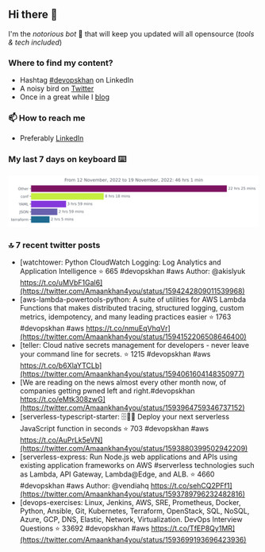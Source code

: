 <!--- [![Hits](https://hits.seeyoufarm.com/api/count/incr/badge.svg?url=https%3A%2F%2Fgithub.com%2Fakhan4u%2Fhit-counter&count_bg=%2379C83D&title_bg=%23555555&icon=&icon_color=%23E7E7E7&title=visits&edge_flat=false)](https://hits.seeyoufarm.com) --->

## Hi there 👋

I'm the _notorious bot_ 🤣 that will keep you updated will all opensource (_tools & tech included_) 

### Where to find my content?

* Hashtag [#devopskhan](https://www.linkedin.com/feed/hashtag/devopskhan) on LinkedIn
* A noisy bird on [Twitter](https://twitter.com/Amaankhan4you)
* Once in a great while I [blog](https://linuxparrot.com) 


### 📫 **How to reach me**

* Preferably [LinkedIn](https://www.linkedin.com/in/amaan-khan-linux-ninja)

### My last 7 days on keyboard ⌨️

<img src="https://github.com/akhan4u/akhan4u/blob/main/images/stat.svg" alt="Amaan's Wakatime Activity!"/>

### 🔝 7 recent twitter posts
<!-- DEVDOJO:START -->
- [watchtower: Python CloudWatch Logging: Log Analytics and Application Intelligence
⭐️ 665
#devopskhan #aws
Author: @akislyuk
https://t.co/uMVbF1Gal6](https://twitter.com/Amaankhan4you/status/1594242809011539968)
- [aws-lambda-powertools-python: A suite of utilities for AWS Lambda Functions that makes distributed tracing, structured logging, custom metrics, idempotency, and many leading practices easier
⭐️ 1763
#devopskhan #aws
https://t.co/nmuEqVhqVr](https://twitter.com/Amaankhan4you/status/1594152206508646400)
- [teller: Cloud native secrets management for developers - never leave your command line for secrets.
⭐️ 1215
#devopskhan #aws
https://t.co/b6XlaYTCLb](https://twitter.com/Amaankhan4you/status/1594061604148350977)
- [We are reading on the news almost every other month now, of companies getting pwned left and right.#devopskhan https://t.co/eMtk308zwG](https://twitter.com/Amaankhan4you/status/1593964759346737152)
- [serverless-typescript-starter: 🗄🙅‍♀️ Deploy your next serverless JavaScript function in seconds
⭐️ 703
#devopskhan #aws
https://t.co/AuPrLk5eVN](https://twitter.com/Amaankhan4you/status/1593880399502942209)
- [serverless-express: Run Node.js web applications and APIs using existing application frameworks on AWS #serverless technologies such as Lambda, API Gateway, Lambda@Edge, and ALB.
⭐️ 4660
#devopskhan #aws
Author: @vendiahq
https://t.co/sehCQ2PFf1](https://twitter.com/Amaankhan4you/status/1593789796232482816)
- [devops-exercises: Linux, Jenkins, AWS, SRE, Prometheus, Docker, Python, Ansible, Git, Kubernetes, Terraform, OpenStack, SQL, NoSQL, Azure, GCP, DNS, Elastic, Network, Virtualization. DevOps Interview Questions
⭐️ 33692
#devopskhan #aws
https://t.co/TfEP8Qy1MR](https://twitter.com/Amaankhan4you/status/1593699193696423936)
<!-- DEVDOJO:END -->

<!-- ![Amaan's GitHub stats](https://github-readme-stats.vercel.app/api?username=akhan4u&count_private=true&show_icons=true&hide=contribs) -->
